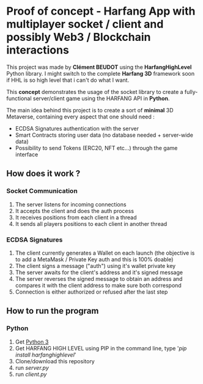 
# Proof of concept - Harfang App with multiplayer socket / client and possibly Web3 / Blockchain interactions

This project  was made by **Clément BEUDOT** using the **HarfangHighLevel** Python library.
I might switch to the complete **Harfang 3D** framework soon if HHL is so high level that i can't do what I want.

This **concept** demonstrates the usage of the socket library to create a fully-functional server/client game using the HARFANG API in **Python**.

The main idea behind this project is to create a sort of **minimal** 3D Metaverse, containing every aspect that one should need :

* ECDSA Signatures authentication with the server
* Smart Contracts storing user data (no database needed + server-wide data)
* Possibility to send Tokens (ERC20, NFT etc...) through the game interface

## How does it work ?

### Socket Communication
1. The server listens for incoming connections
2. It accepts the client and does the auth process
3. It receives positions from each client in a thread
4. It sends all players positions to each client in another thread

### ECDSA Signatures
1. The client currently generates a Wallet on each launch (the objective is to add a MetaMask / Private Key auth and this is 100% doable)
2. The client signs a message ("auth") using it's wallet private key
3. The server awaits for the client's address and it's signed message
4. The server reverses the signed message to obtain an address and compares it with the client address to make sure both correspond
5. Connection is either authorized or refused after the last step

## How to run the program

### Python
1. Get [Python 3](https://www.python.org/downloads/)
2. Get HARFANG HIGH LEVEL using PIP in the command line, type '*pip install harfanghighlevel*'
3. Clone/download this repository
4. run *server.py*
5. run *client.py*
